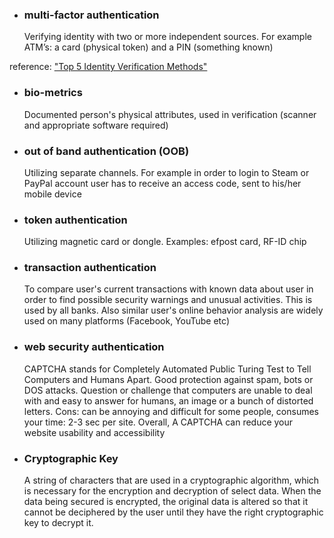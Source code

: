 * ### multi-factor authentication
    Verifying identity with two or more independent sources. For example ATM’s: a card (physical token) and a PIN (something known)

reference: ["Top 5 Identity Verification Methods"](https://www.microbilt.com/news/article/top-5-identity-verification-methods)
* ### bio-metrics
    Documented person's physical attributes, used in verification (scanner and appropriate software required)
* ### out of band authentication (OOB)
    Utilizing separate channels. For example in order to login to Steam or PayPal account user has to receive an access code, sent to his/her mobile device
* ### token authentication
   Utilizing magnetic card or dongle. Examples: efpost card, RF-ID chip
* ### transaction authentication
   To compare user's current transactions with known data about user in order to find possible security warnings and unusual activities. This is used by all banks. Also similar user's online behavior analysis are widely used on many platforms (Facebook, YouTube etc) 
* ### web security authentication
  CAPTCHA stands for Completely Automated Public Turing Test to Tell Computers and Humans Apart. Good protection against spam, bots or DOS attacks. Question or challenge that computers are unable to deal with and easy to answer for humans, an image or a bunch of distorted letters. Cons: can be annoying and difficult for some people,  consumes your time: 2-3 sec per site. Overall, A CAPTCHA can reduce your website usability and accessibility

* ### Cryptographic Key
   A string of characters that are used in a cryptographic algorithm, which is necessary for the encryption and decryption of select data. When the data being secured is encrypted, the original data is altered so that it cannot be deciphered by the user until they have the right cryptographic key to decrypt it.
   


